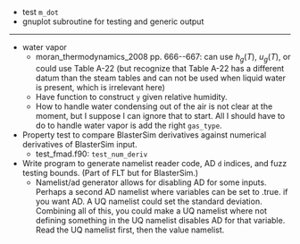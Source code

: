 - test `m_dot`
- gnuplot subroutine for testing and generic output

***

- water vapor
    - moran_thermodynamics_2008 pp. 666--667: can use $h_g(T)$, $u_g(T)$, or could use Table A-22 (but recognize that Table A-22 has a different datum than the steam tables and can not be used when liquid water is present, which is irrelevant here)
    - Have function to construct `y` given relative humidity.
    - How to handle water condensing out of the air is not clear at the moment, but I suppose I can ignore that to start. All I should have to do to handle water vapor is add the right `gas_type`.
- Property test to compare BlasterSim derivatives against numerical derivatives of BlasterSim input.
    - test_fmad.f90: `test_num_deriv`
- Write program to generate namelist reader code, AD `d` indices, and fuzz testing bounds. (Part of FLT but for BlasterSim.)
    - Namelist/ad generator allows for disabling AD for some inputs. Perhaps a second AD namelist where variables can be set to .true. if you want AD. A UQ namelist could set the standard deviation. Combining all of this, you could make a UQ namelist where not defining something in the UQ namelist disables AD for that variable. Read the UQ namelist first, then the value namelist.
